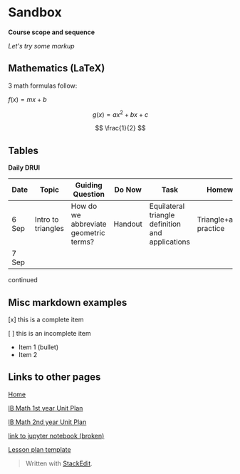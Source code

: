 
# Sandbox

**Course scope and sequence**

*Let's try some markup*

## Mathematics (LaTeX)

3 math formulas follow:

$f(x) = mx+b$

$$g(x) = ax^2+bx+c$$

$$ \frac{1}{2} $$

## Tables

**Daily DRUI**

Date | Topic | Guiding Question | Do Now | Task | Homework
---|---|---|---|---|---
6 Sep | Intro to triangles | How do we abbreviate geometric terms? | Handout | Equilateral triangle definition and applications | Triangle+algebra practice
7 Sep |||||

continued

## Misc markdown examples

[x] this is a complete item

[ ] this is an incomplete item

* Item 1 (bullet)
* Item 2

## Links to other pages

[Home](index)

[IB Math 1st year Unit Plan](UP-IB1)

[IB Math 2nd year Unit Plan](UP-IB2)

[link to jupyter notebook (broken)](Python-scrap-worksheet)

[Lesson plan template](Lesson-plan-template)


> Written with [StackEdit](https://stackedit.io/).
<!--stackedit_data:
eyJoaXN0b3J5IjpbLTEwMDY0MDI1NjEsNjcxMzM0NTkyXX0=
-->